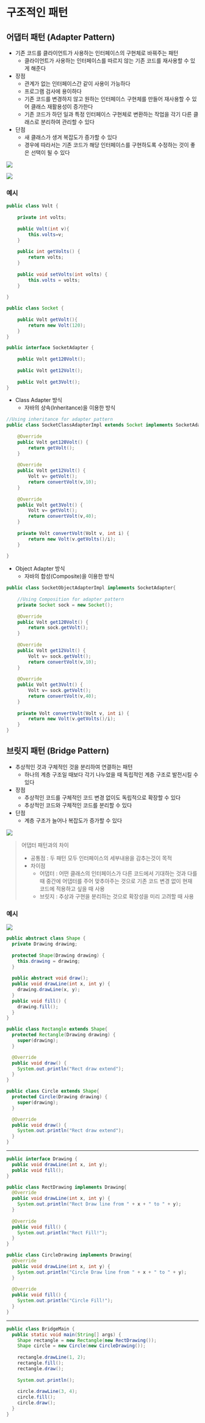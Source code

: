# 구조적인 패턴

## 어댑터 패턴 (Adapter Pattern)

- 기존 코드를 클라이언트가 사용하는 인터페이스의 구현체로 바꿔주는 패턴
  - 클라이언트가 사용하는 인터페이스를 따르지 않는 기존 코드를 재사용할 수 있게 해준다
- 장점
  - 관계가 없는 인터페이스간 같이 사용이 가능하다
  - 프로그램 검사에 용이하다
  - 기존 코드를 변경하지 않고 원하는 인터페이스 구현체를 만들어 재사용할 수 있어 클래스 재활용성이 증가한다
  - 기존 코드가 하던 일과 특정 인터페이스 구현체로 변환하는 작업을 각기 다른 클래스로 분리하여 관리할 수 있다
- 단점
  - 새 클래스가 생겨 복잡도가 증가할 수 있다
  - 경우에 따라서는 기존 코드가 해당 인터페이스를 구현하도록 수정하는 것이 좋은 선택이 될 수 있다

![](./images/02_01.png)

![](./images/02_02.png)

### 예시

```java
public class Volt {
 
    private int volts;
	
    public Volt(int v){
        this.volts=v;
    }
 
    public int getVolts() {
        return volts;
    }
 
    public void setVolts(int volts) {
        this.volts = volts;
    }
	
}
```

```java
public class Socket {
 
    public Volt getVolt(){
        return new Volt(120);
    }
}
```

```java
public interface SocketAdapter {
 
    public Volt get120Volt();
		
    public Volt get12Volt();
	
    public Volt get3Volt();
}
```


- Class Adapter 방식
  - 자바의 상속(Inheritance)을 이용한 방식
```java
//Using inheritance for adapter pattern
public class SocketClassAdapterImpl extends Socket implements SocketAdapter{
 
    @Override
    public Volt get120Volt() {
        return getVolt();
    }
 
    @Override
    public Volt get12Volt() {
        Volt v= getVolt();
        return convertVolt(v,10);
    }
 
    @Override
    public Volt get3Volt() {
        Volt v= getVolt();
        return convertVolt(v,40);
    }
	
    private Volt convertVolt(Volt v, int i) {
        return new Volt(v.getVolts()/i);
    }
 
}
```

- Object Adapter 방식
  - 자바의 합성(Composite)을 이용한 방식
```java
public class SocketObjectAdapterImpl implements SocketAdapter{
 
    //Using Composition for adapter pattern
    private Socket sock = new Socket();
	
    @Override
    public Volt get120Volt() {
        return sock.getVolt();
    }
 
    @Override
    public Volt get12Volt() {
        Volt v= sock.getVolt();
        return convertVolt(v,10);
    }
 
    @Override
    public Volt get3Volt() {
        Volt v= sock.getVolt();
        return convertVolt(v,40);
    }
	
    private Volt convertVolt(Volt v, int i) {
        return new Volt(v.getVolts()/i);
    }
}
```

## 브릿지 패턴 (Bridge Pattern)

- 추상적인 것과 구체적인 것을 분리하여 연결하는 패턴
  - 하나의 계층 구조일 때보다 각기 나누었을 때 독립적인 계층 구조로 발전시킬 수 있다
- 장점 
  - 추상적인 코드를 구체적인 코드 변경 없이도 독립적으로 확장할 수 있다
  - 추상적인 코드와 구체적인 코드를 분리할 수 있다
- 단점
  - 계층 구조가 늘어나 복잡도가 증가할 수 있다

![](./images/02_03.png)

> 어댑터 패턴과의 차이
> - 공통점 :  두 패턴 모두 인터페이스의 세부내용을 감추는것이 목적
> - 차이점
>   - 어댑터 : 어떤 클래스의 인터페이스가 다른 코드에서 기대하는 것과 다를 때 중간에 어댑터를 주어 맞추아주는 것으로 기존 코드 변경 없이 현재 코드에 적용하고 싶을 때 사용
>   - 브릿지 : 추상과 구현을 분리하는 것으로 확장성을 미리 고려할 때 사용

### 예시

![](./images/02_04.png)

```java
public abstract class Shape {
  private Drawing drawing;
  
  protected Shape(Drawing drawing) {
    this.drawing = drawing;
  }
  
  public abstract void draw();
  public void drawLine(int x, int y) {
    drawing.drawLine(x, y);
  }
  public void fill() {
    drawing.fill();
  }
}
```

```java
public class Rectangle extends Shape{
  protected Rectangle(Drawing drawing) {
    super(drawing);
  }

  @Override
  public void draw() {
    System.out.println("Rect draw extend");
  }
}
```

```java
public class Circle extends Shape{
  protected Circle(Drawing drawing) {
    super(drawing);
  }

  @Override
  public void draw() {
    System.out.println("Rect draw extend");
  }
}
```

---

```java
public interface Drawing {
  public void drawLine(int x, int y);
  public void fill();
}
```

```java
public class RectDrawing implements Drawing{
  @Override
  public void drawLine(int x, int y) {
    System.out.println("Rect Draw line from " + x + " to " + y);
  }
  
  @Override
  public void fill() {
    System.out.println("Rect Fill!");
  }
}
```


```java
public class CircleDrawing implements Drawing{
  @Override
  public void drawLine(int x, int y) {
    System.out.println("Circle Draw line from " + x + " to " + y);
  }
  
  @Override
  public void fill() {
    System.out.println("Circle Fill!");
  }
}
```

---

```java
public class BridgeMain {
  public static void main(String[] args) {
    Shape rectangle = new Rectangle(new RectDrawing());
    Shape circle = new Circle(new CircleDrawing());
    
    rectangle.drawLine(1, 2);
    rectangle.fill();
    rectangle.draw();
    
    System.out.println();
    
    circle.drawLine(3, 4);
    circle.fill();
    circle.draw();
  }
}
```